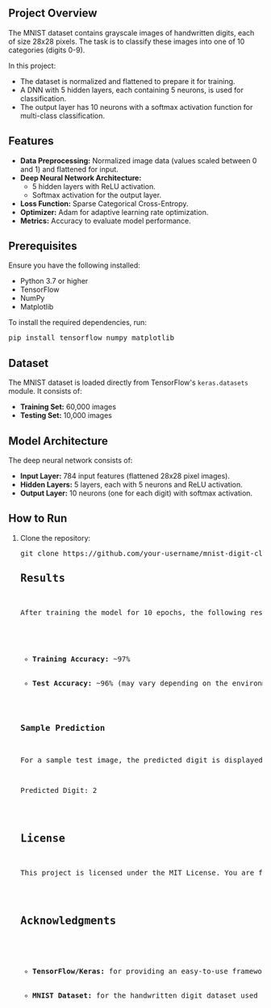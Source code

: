 <h2>Project Overview</h2>
<p>The MNIST dataset contains grayscale images of handwritten digits, each of size 28x28 pixels. The task is to classify these images into one of 10 categories (digits 0-9).</p>
<p>In this project:</p>
<ul>
    <li>The dataset is normalized and flattened to prepare it for training.</li>
    <li>A DNN with 5 hidden layers, each containing 5 neurons, is used for classification.</li>
    <li>The output layer has 10 neurons with a softmax activation function for multi-class classification.</li>
</ul>

<h2>Features</h2>
<ul>
    <li><b>Data Preprocessing:</b> Normalized image data (values scaled between 0 and 1) and flattened for input.</li>
    <li><b>Deep Neural Network Architecture:</b>
        <ul>
            <li>5 hidden layers with ReLU activation.</li>
            <li>Softmax activation for the output layer.</li>
        </ul>
    </li>
    <li><b>Loss Function:</b> Sparse Categorical Cross-Entropy.</li>
    <li><b>Optimizer:</b> Adam for adaptive learning rate optimization.</li>
    <li><b>Metrics:</b> Accuracy to evaluate model performance.</li>
</ul>

<h2>Prerequisites</h2>
<p>Ensure you have the following installed:</p>
<ul>
    <li>Python 3.7 or higher</li>
    <li>TensorFlow</li>
    <li>NumPy</li>
    <li>Matplotlib</li>
</ul>
<p>To install the required dependencies, run:</p>
<pre>pip install tensorflow numpy matplotlib</pre>

<h2>Dataset</h2>
<p>The MNIST dataset is loaded directly from TensorFlow's <code>keras.datasets</code> module. It consists of:</p>
<ul>
    <li><b>Training Set:</b> 60,000 images</li>
    <li><b>Testing Set:</b> 10,000 images</li>
</ul>

<h2>Model Architecture</h2>
<p>The deep neural network consists of:</p>
<ul>
    <li><b>Input Layer:</b> 784 input features (flattened 28x28 pixel images).</li>
    <li><b>Hidden Layers:</b> 5 layers, each with 5 neurons and ReLU activation.</li>
    <li><b>Output Layer:</b> 10 neurons (one for each digit) with softmax activation.</li>
</ul>

<h2>How to Run</h2>
<ol>
    <li>Clone the repository:
        <pre>git clone https://github.com/your-username/mnist-digit-classification-dnn.git
<h2>Results</h2>
<p>After training the model for 10 epochs, the following results were observed:</p>
<ul>
    <li><b>Training Accuracy:</b> ~97%</li>
    <li><b>Test Accuracy:</b> ~96% (may vary depending on the environment).</li>
</ul>

<h3>Sample Prediction</h3>
<p>For a sample test image, the predicted digit is displayed as:</p>
<pre>Predicted Digit: 2</pre>

<h2>License</h2>
<p>This project is licensed under the MIT License. You are free to use, modify, and distribute this project as per the license terms.</p>

<h2>Acknowledgments</h2>
<ul>
    <li><b>TensorFlow/Keras:</b> for providing an easy-to-use framework for building neural networks.</li>
    <li><b>MNIST Dataset:</b> for the handwritten digit dataset used in this project.</li>
</ul>
